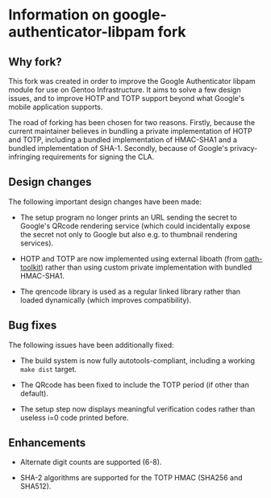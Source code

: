 # Information on google-authenticator-libpam fork

## Why fork?

This fork was created in order to improve the Google Authenticator libpam module
for use on Gentoo Infrastructure.  It aims to solve a few design issues,
and to improve HOTP and TOTP support beyond what Google's mobile application
supports.

The road of forking has been chosen for two reasons.  Firstly, because
the current maintainer believes in bundling a private implementation of HOTP
and TOTP, including a bundled implementation of HMAC-SHA1 and a bundled
implementation of SHA-1.  Secondly, because of Google's privacy-infringing
requirements for signing the CLA.

## Design changes

The following important design changes have been made:

* The setup program no longer prints an URL sending the secret to Google's
  QRcode rendering service (which could incidentally expose the secret not only
  to Google but also e.g. to thumbnail rendering services).

* HOTP and TOTP are now implemented using external liboath (from [oath-toolkit])
  rather than using custom private implementation with bundled HMAC-SHA1.

* The qrencode library is used as a regular linked library rather than loaded
  dynamically (which improves compatibility).

[oath-toolkit]: http://www.nongnu.org/oath-toolkit/

## Bug fixes

The following issues have been additionally fixed:

* The build system is now fully autotools-compliant, including a working
  `make dist` target.

* The QRcode has been fixed to include the TOTP period (if other than default).

* The setup step now displays meaningful verification codes rather than useless
  i=0 code printed before.

## Enhancements

* Alternate digit counts are supported (6-8).

* SHA-2 algorithms are supported for the TOTP HMAC (SHA256 and SHA512).
